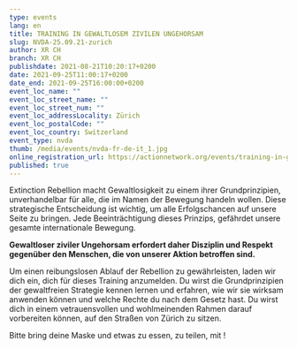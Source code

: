 ```yaml
---
type: events
lang: en
title: TRAINING IN GEWALTLOSEM ZIVILEN UNGEHORSAM
slug: NVDA-25.09.21-zurich
author: XR CH
branch: XR CH
publishdate: 2021-08-21T10:20:17+0200
date: 2021-09-25T11:00:17+0200
date_end: 2021-09-25T16:00:00+0200
event_loc_name: ""
event_loc_street_name: ""
event_loc_street_num: ""
event_loc_addressLocality: Zürich
event_loc_postalCode: ""
event_loc_country: Switzerland
event_type: nvda
thumb: /media/events/nvda-fr-de-it_1.jpg
online_registration_url: https://actionnetwork.org/events/training-in-gewaltlosem-zivilen-ungehorsam-2
published: true
---
```

Extinction Rebellion macht Gewaltlosigkeit zu einem ihrer Grundprinzipien, unverhandelbar für alle, die im Namen der Bewegung handeln wollen. Diese strategische Entscheidung ist wichtig, um alle Erfolgschancen auf unsere Seite zu bringen. Jede Beeinträchtigung dieses Prinzips, gefährdet unsere gesamte internationale Bewegung.

**Gewaltloser ziviler Ungehorsam erfordert daher Disziplin und Respekt gegenüber den Menschen, die von unserer Aktion betroffen sind.**

Um einen reibungslosen Ablauf der Rebellion zu gewährleisten, laden wir dich ein, dich für dieses Training anzumelden. Du wirst die Grundprinzipien der gewaltfreien Strategie kennen lernen und erfahren, wie wir sie wirksam anwenden können und welche Rechte du nach dem Gesetz hast. Du wirst dich in einem vetrauensvollen und wohlmeinenden Rahmen darauf vorbereiten können, auf den Straßen von Zürich zu sitzen.

Bitte bring deine Maske und etwas zu essen, zu teilen, mit !